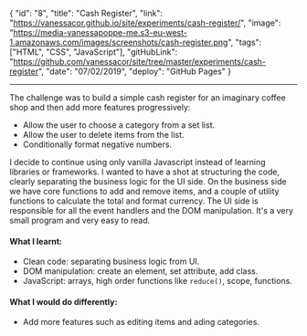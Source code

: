 {
"id": "8",
"title": "Cash Register",
"link": "https://vanessacor.github.io/site/experiments/cash-register/",
"image": "https://media-vanessapoppe-me.s3-eu-west-1.amazonaws.com/images/screenshots/cash-register.png",
"tags": ["HTML", "CSS", "JavaScript"],
"gitHubLink": "https://github.com/vanessacor/site/tree/master/experiments/cash-register",
"date": "07/02/2019",
"deploy": "GitHub Pages"
}

---

The challenge was to build a simple cash register for an imaginary coffee shop and then add more features progressively:

- Allow the user to choose a category from a set list.
- Allow the user to delete items from the list.
- Conditionally format negative numbers.

I decide to continue using only vanilla Javascript instead of learning libraries or frameworks. I wanted to have a shot at structuring the code, clearly separating the business logic for the UI side. On the business side we have core functions to add and remove items, and a couple of utility functions to calculate the total and format currency. The UI side is responsible for all the event handlers and the DOM manipulation. It's a very small program and very easy to read.

#### What I learnt:

- Clean code: separating business logic from UI.
- DOM manipulation: create an element, set attribute, add class.
- JavaScript: arrays, high order functions like `reduce()`, scope, functions.

#### What I would do differently:

- Add more features such as editing items and ading categories.
